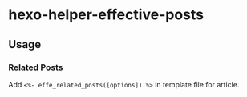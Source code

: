 # hexo-helper-effective-posts

## Usage
### Related Posts
Add `<%- effe_related_posts([options]) %>` in template file for article.
